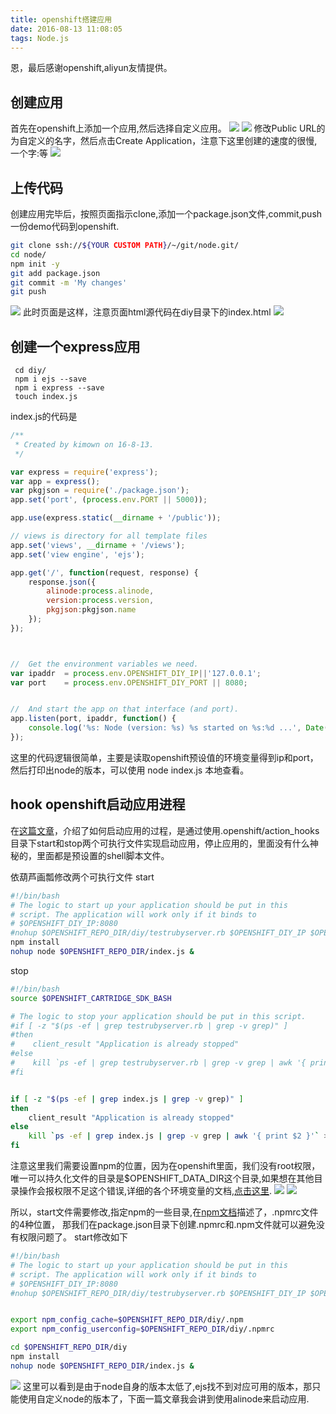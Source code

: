 ```yaml
---
title: openshift搭建应用
date: 2016-08-13 11:08:05
tags: Node.js
---
```



恩，最后感谢openshift,aliyun友情提供。

<!-- more -->



## 创建应用
首先在openshift上添加一个应用,然后选择自定义应用。
![](https://cloud.githubusercontent.com/assets/7932380/17831726/7a94b83e-6723-11e6-9c5c-5a800d06cba6.png)
![](https://cloud.githubusercontent.com/assets/7932380/17831733/b200f198-6723-11e6-9e02-49d27825b7a3.png)
修改Public URL的为自定义的名字，然后点击Create Application，注意下这里创建的速度的很慢,一个字:等
![](https://cloud.githubusercontent.com/assets/7932380/17831740/0c8acf8a-6724-11e6-9f81-14307bd6df6f.png)


## 上传代码
创建应用完毕后，按照页面指示clone,添加一个package.json文件,commit,push一份demo代码到openshift.
``` bash
git clone ssh://${YOUR CUSTOM PATH}/~/git/node.git/
cd node/
npm init -y
git add package.json
git commit -m 'My changes'
git push

```
![](https://cloud.githubusercontent.com/assets/7932380/17831789/8cc6c0c2-6725-11e6-9c0b-73b8c1366964.png)
此时页面是这样，注意页面html源代码在diy目录下的index.html
![](https://cloud.githubusercontent.com/assets/7932380/17831799/fd2a0536-6725-11e6-9a1f-ad16cafc71a9.png)

## 创建一个express应用
``` bahs
 cd diy/
 npm i ejs --save
 npm i express --save
 touch index.js
```
index.js的代码是
``` js
/**
 * Created by kimown on 16-8-13.
 */

var express = require('express');
var app = express();
var pkgjson = require('./package.json');
app.set('port', (process.env.PORT || 5000));

app.use(express.static(__dirname + '/public'));

// views is directory for all template files
app.set('views', __dirname + '/views');
app.set('view engine', 'ejs');

app.get('/', function(request, response) {
    response.json({
        alinode:process.alinode,
        version:process.version,
        pkgjson:pkgjson.name
    });
});



//  Get the environment variables we need.
var ipaddr  = process.env.OPENSHIFT_DIY_IP||'127.0.0.1';
var port    = process.env.OPENSHIFT_DIY_PORT || 8080;


//  And start the app on that interface (and port).
app.listen(port, ipaddr, function() {
    console.log('%s: Node (version: %s) %s started on %s:%d ...', Date(Date.now() ), process.version, process.argv[1], ipaddr, port);
});

```
这里的代码逻辑很简单，主要是读取openshift预设值的环境变量得到ip和port，然后打印出node的版本，可以使用 node index.js 本地查看。

## hook openshift启动应用进程
在[这篇文章](https://blog.openshift.com/a-paas-that-runs-anything-http-getting-started-with-diy-applications-on-openshift/)，介绍了如何启动应用的过程，是通过使用.openshift/action_hooks目录下start和stop两个可执行文件实现启动应用，停止应用的，里面没有什么神秘的，里面都是预设置的shell脚本文件。

依葫芦画瓢修改两个可执行文件
start
``` bash
#!/bin/bash
# The logic to start up your application should be put in this
# script. The application will work only if it binds to
# $OPENSHIFT_DIY_IP:8080
#nohup $OPENSHIFT_REPO_DIR/diy/testrubyserver.rb $OPENSHIFT_DIY_IP $OPENSHIFT_REPO_DIR/diy |& /usr/bin/logshifter -tag diy &
npm install
nohup node $OPENSHIFT_REPO_DIR/index.js &
```

stop
``` bash
#!/bin/bash
source $OPENSHIFT_CARTRIDGE_SDK_BASH

# The logic to stop your application should be put in this script.
#if [ -z "$(ps -ef | grep testrubyserver.rb | grep -v grep)" ]
#then
#    client_result "Application is already stopped"
#else
#    kill `ps -ef | grep testrubyserver.rb | grep -v grep | awk '{ print $2 }'` > /dev/null 2>&1
#fi


if [ -z "$(ps -ef | grep index.js | grep -v grep)" ]
then
    client_result "Application is already stopped"
else
    kill `ps -ef | grep index.js | grep -v grep | awk '{ print $2 }'` > /dev/null 2>&1
fi

```


注意这里我们需要设置npm的位置，因为在openshift里面，我们没有root权限，唯一可以持久化文件的目录是$OPENSHIFT_DATA_DIR这个目录,如果想在其他目录操作会报权限不足这个错误,详细的各个环境变量的文档,[点击这里](https://developers.openshift.com/managing-your-applications/environment-variables.html).
![](https://cloud.githubusercontent.com/assets/7932380/17832039/89ceafa4-672c-11e6-9b33-f5cfc123b232.png)
![](https://cloud.githubusercontent.com/assets/7932380/17832137/58500688-672e-11e6-98ac-f08b35bfd956.png)

所以，start文件需要修改,指定npm的一些目录,在[npm文档](https://docs.npmjs.com/files/npmrc)描述了，.npmrc文件的4种位置，
那我们在package.json目录下创建.npmrc和.npm文件就可以避免没有权限问题了。
start修改如下
``` bash
#!/bin/bash
# The logic to start up your application should be put in this
# script. The application will work only if it binds to
# $OPENSHIFT_DIY_IP:8080
#nohup $OPENSHIFT_REPO_DIR/diy/testrubyserver.rb $OPENSHIFT_DIY_IP $OPENSHIFT_REPO_DIR/diy |& /usr/bin/logshifter -tag diy &


export npm_config_cache=$OPENSHIFT_REPO_DIR/diy/.npm
export npm_config_userconfig=$OPENSHIFT_REPO_DIR/diy/.npmrc

cd $OPENSHIFT_REPO_DIR/diy
npm install
nohup node $OPENSHIFT_REPO_DIR/index.js &
```

![](https://cloud.githubusercontent.com/assets/7932380/17832233/5c0e9ad0-6730-11e6-8c8b-d5c5920decc0.png)
这里可以看到是由于node自身的版本太低了,ejs找不到对应可用的版本，那只能使用自定义node的版本了，下面一篇文章我会讲到使用alinode来启动应用.


